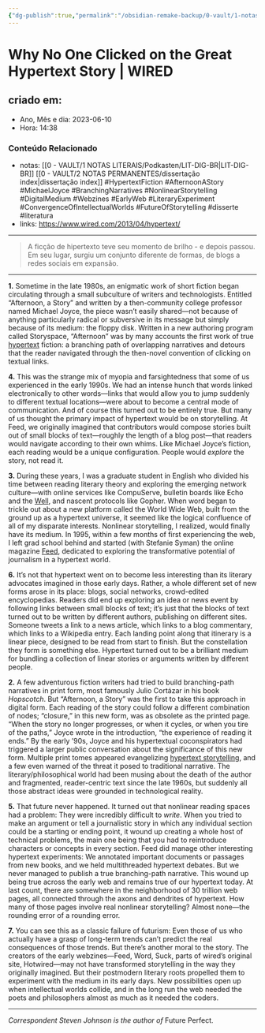 ```yaml
---
{"dg-publish":true,"permalink":"/obsidian-remake-backup/0-vault/1-notas-literais/filosofia/why-no-one-clicked-on-the-great-hypertext-story/","tags":["HypertextFiction","AfternoonAStory","MichaelJoyce","BranchingNarratives","NonlinearStorytelling","DigitalMedium","Webzines","EarlyWeb","LiteraryExperiment","ConvergenceOfIntellectualWorlds","FutureOfStorytelling","disserte","literatura"],"dgHomeLink":true,"dgShowLocalGraph":true,"dgShowFileTree":true,"noteIcon":""}
---
```


# Why No One Clicked on the Great Hypertext Story | WIRED

## criado em: 
-  Ano, Mês e dia: 2023-06-10
- Hora: 14:38

### Conteúdo Relacionado
- notas: [[0 - VAULT/1 NOTAS LITERAIS/Podkasten/LIT-DIG-BR\|LIT-DIG-BR]] [[0 - VAULT/2 NOTAS PERMANENTES/dissertação index\|dissertação index]]
#HypertextFiction #AfternoonAStory #MichaelJoyce #BranchingNarratives #NonlinearStorytelling #DigitalMedium #Webzines #EarlyWeb #LiteraryExperiment #ConvergenceOfIntellectualWorlds #FutureOfStorytelling
#disserte #literatura 
- links: https://www.wired.com/2013/04/hypertext/
---

 > A ficção de hipertexto teve seu momento de brilho - e depois passou. Em seu lugar, surgiu um conjunto diferente de formas, de blogs a redes sociais em expansão.
 
---

**1.** Sometime in the late 1980s, an enigmatic work of short fiction began circulating through a small subculture of writers and technologists. Entitled “Afternoon, a Story” and written by a then-community college professor named Michael Joyce, the piece wasn’t easily shared—not because of anything particularly radical or subversive in its message but simply because of its medium: the floppy disk. Written in a new authoring program called Storyspace, “Afternoon” was by many accounts the first work of true [hypertext](http://en.wikipedia.org/wiki/Hypertext) fiction: a branching path of overlapping narratives and detours that the reader navigated through the then-novel convention of clicking on textual links.

**4.** This was the strange mix of myopia and farsightedness that some of us experienced in the early 1990s. We had an intense hunch that words linked electronically to other words—links that would allow you to jump suddenly to different textual locations—were about to become a central mode of communication. And of course this turned out to be entirely true. But many of us thought the primary impact of hypertext would be on storytelling. At Feed, we originally imagined that contributors would compose stories built out of small blocks of text—roughly the length of a blog post—that readers would navigate according to their own whims. Like Michael Joyce’s fiction, each reading would be a unique configuration. People would _explore_ the story, not read it.

**3.** During these years, I was a graduate student in English who divided his time between reading literary theory and exploring the emerging network culture—with online services like CompuServe, bulletin boards like Echo and the [Well](http://www.well.com/), and nascent protocols like Gopher. When word began to trickle out about a new platform called the World Wide Web, built from the ground up as a hypertext universe, it seemed like the logical confluence of all of my disparate interests. Nonlinear storytelling, I realized, would finally have its medium. In 1995, within a few months of first experiencing the web, I left grad school behind and started (with Stefanie Syman) the online magazine [Feed](http://en.wikipedia.org/wiki/Feed_Magazine), dedicated to exploring the transformative potential of journalism in a hypertext world.

**6.** It’s not that hypertext went on to become less interesting than its literary advocates imagined in those early days. Rather, a whole different set of new forms arose in its place: blogs, social networks, crowd-edited encyclopedias. Readers did end up exploring an idea or news event by following links between small blocks of text; it’s just that the blocks of text turned out to be written by different authors, publishing on different sites. Someone tweets a link to a news article, which links to a blog commentary, which links to a Wikipedia entry. Each landing point along that itinerary is a linear piece, designed to be read from start to finish. But the constellation they form is something else. Hypertext turned out to be a brilliant medium for bundling a collection of linear stories or arguments written by different people.

**2.** A few adventurous fiction writers had tried to build branching-path narratives in print form, most famously Julio Cortázar in his book _Hopscotch_. But “Afternoon, a Story” was the first to take this approach in digital form. Each reading of the story could follow a different combination of nodes; “closure,” in this new form, was as obsolete as the printed page. “When the story no longer progresses, or when it cycles, or when you tire of the paths,” Joyce wrote in the introduction, “the experience of reading it ends.” By the early ’90s, Joyce and his hypertextual coconspirators had triggered a larger public conversation about the significance of this new form. Multiple print tomes appeared evangelizing [hypertext storytelling](http://en.wikipedia.org/wiki/Hypertext_fiction), and a few even warned of the threat it posed to traditional narrative. The literary/philosophical world had been musing about the death of the author and fragmented, reader-centric text since the late 1960s, but suddenly all those abstract ideas were grounded in technological reality.

**5.** That future never happened. It turned out that nonlinear reading spaces had a problem: They were incredibly difficult to _write_. When you tried to make an argument or tell a journalistic story in which any individual section could be a starting or ending point, it wound up creating a whole host of technical problems, the main one being that you had to reintroduce characters or concepts in every section. Feed did manage other interesting hypertext experiments: We annotated important documents or passages from new books, and we held multithreaded hypertext debates. But we never managed to publish a true branching-path narrative. This wound up being true across the early web and remains true of our hypertext today. At last count, there are somewhere in the neighborhood of 30 trillion web pages, all connected through the axons and dendrites of hypertext. How many of those pages involve real nonlinear storytelling? Almost none—the rounding error of a rounding error.

**7.** You can see this as a classic failure of futurism: Even those of us who actually have a grasp of long-term trends can’t predict the real consequences of those trends. But there’s another moral to the story. The creators of the early webzines—Feed, Word, Suck, parts of wired’s original site, Hotwired—may not have transformed storytelling in the way they originally imagined. But their postmodern literary roots propelled them to experiment with the medium in its early days. New possibilities open up when intellectual worlds collide, and in the long run the web needed the poets and philosophers almost as much as it needed the coders.

___

_Correspondent Steven Johnson is the author of_ Future Perfect.
